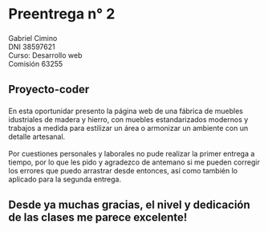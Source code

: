 <h1 align="left">Preentrega n° 2</h1>

###

<p align="left">Gabriel Cimino<br>DNI 38597621<br>Curso: Desarrollo web<br>Comisión 63255</p>

###

<h2 align="left">Proyecto-coder</h2>

###

<p align="left">En esta oportunidar presento la página web de una fábrica de muebles idustriales de madera y hierro, con muebles estandarizados modernos y trabajos a medida para estilizar un área o armonizar un ambiente con un detalle artesanal.<br><br>Por cuestiones personales y laborales no pude realizar la primer entrega a tiempo, por lo que les pido y agradezco de antemano si me pueden corregir los errores que puedo arrastrar desde entonces, así como también lo aplicado para la segunda entrega.</p>

###

<h2 align="left">Desde ya muchas gracias, el nivel y dedicación de las clases me parece excelente!</h2>

###

<div align="left">
</div>

###